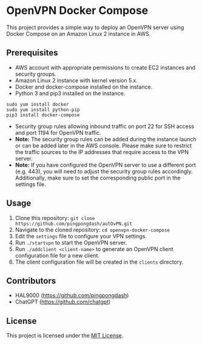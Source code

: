 # OpenVPN Docker Compose

This project provides a simple way to deploy an OpenVPN server using Docker Compose on an Amazon Linux 2 instance in AWS.

## Prerequisites

 - AWS account with appropriate permissions to create EC2 instances and security groups.
 - Amazon Linux 2 instance with kernel version 5.x.
 - Docker and docker-compose installed on the instance.
 - Python 3 and pip3 installed on the instance.
 ```
sudo yum install docker
sudo yum install python-pip
pip3 install docker-compose
 ```
 - Security group rules allowing inbound traffic on port 22 for SSH access and port 1194 for OpenVPN traffic.
 - **Note:** The security group rules can be added during the instance launch or can be added later in the AWS console. Please make sure to restrict the traffic sources to the IP addresses that require access to the VPN server.
 - **Note:** If you have configured the OpenVPN server to use a different port (e.g. 443), you will need to adjust the security group rules accordingly. Additionally, make sure to set the corresponding public port in the settings file.


## Usage

1. Clone this repository: `git clone https://github.com/pingpongdash/autOvPN.git`
2. Navigate to the cloned repository: `cd openvpn-docker-compose`
3. Edit the `settings` file to configure your VPN settings.
4. Run `./startvpn` to start the OpenVPN server.
5. Run `./addclient <client-name>` to generate an OpenVPN client configuration file for a new client.
6. The client configuration file will be created in the `clients` directory.

## Contributors

- HAL9000 (https://github.com/pingpongdash)
- ChatGPT (https://github.com/chatgpt)

## License

This project is licensed under the [MIT License](https://opensource.org/licenses/MIT).
